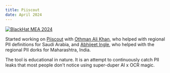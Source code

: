 ```yaml
---
title: Piiscout
date: April 2024
---
```


[![BlackHat MEA 2024](https://img.shields.io/badge/BlackHat%20MEA%202024-222.svg?style=flat-square&logo=redhat)](https://blackhatmea.com/blackhat-arsenal)

Started working on [Piiscout](https://github.com/0x4f53/Awesome-PII-discovery-dorklist) with [Othman Ali Khan](https://github.com/othmanalikhan), who helped with regional PII definitions for Saudi Arabia, and [Abhijeet Ingle](https://github.com/nyxragon), who helped with the regional PII dorks for Maharashtra, India.

The tool is educational in nature. It is an attempt to continuously catch PII leaks that most people don't notice using super-duper AI x OCR magic.
